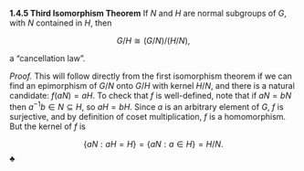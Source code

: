 **1.4.5 Third Isomorphism Theorem** If $N$ and $H$ are normal subgroups of $G$, with $N$ contained in $H$, then

$$G / H \cong (G / N) / (H / N),$$

a “cancellation law”.

*Proof.* This will follow directly from the first isomorphism theorem if we can find an epimorphism of $G / N$ onto $G / H$ with kernel $H / N$, and there is a natural candidate: $f(aN) = aH$. To check that $f$ is well-defined, note that if $aN = bN$ then $a^{-1} b \in N \subseteq H$, so $aH = bH$. Since $a$ is an arbitrary element of $G$, $f$ is surjective, and by definition of coset multiplication, $f$ is a homomorphism. But the kernel of $f$ is

$$\{aN : aH = H\} = \{aN : a \in H\} = H / N.$$ ♣